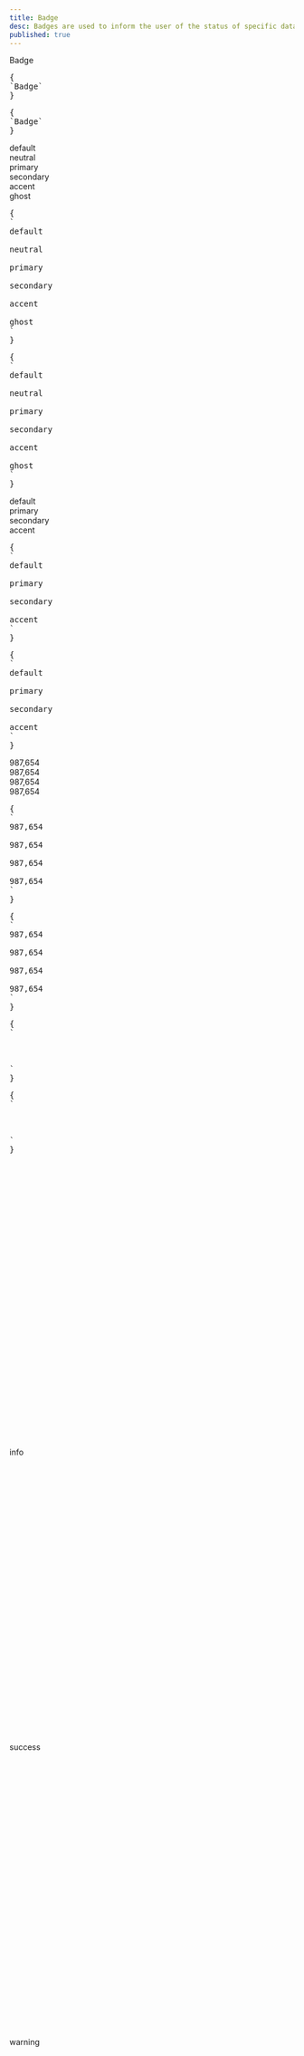 ```yaml
---
title: Badge
desc: Badges are used to inform the user of the status of specific data.
published: true
---
```


<script>
  import Component from "@components/Component.svelte"
  import ClassTable from "@components/ClassTable.svelte"
  import { prefix } from '$lib/stores';
  import { replace } from '$lib/actions';
</script>

<ClassTable
data="{[
  { type:'component', class: 'badge', desc: 'Container element' },
  { type:'modifier', class: 'badge-neutral', desc: 'badge with `neutral` color' },
  { type:'modifier', class: 'badge-primary', desc: 'badge with `primary` color' },
  { type:'modifier', class: 'badge-secondary', desc: 'badge with `secondary` color' },
  { type:'modifier', class: 'badge-accent', desc: 'badge with `accent` color' },
  { type:'modifier', class: 'badge-ghost', desc: 'badge with `ghost` color' },
  { type:'modifier', class: 'badge-info', desc: 'badge with `info` color' },
  { type:'modifier', class: 'badge-success', desc: 'badge with `success` color' },
  { type:'modifier', class: 'badge-warning', desc: 'badge with `warning` color' },
  { type:'modifier', class: 'badge-error', desc: 'badge with `error` color' },
  { type:'modifier', class: 'badge-outline', desc: 'transparent badge with [colorful] border' },
  { type:'responsive', class: 'badge-lg', desc: 'badge with large size' },
  { type:'responsive', class: 'badge-md', desc: 'badge with medium size (default)' },
  { type:'responsive', class: 'badge-sm', desc: 'badge with small size' },
  { type:'responsive', class: 'badge-xs', desc: 'badge with extra small size' },
]}"
/>

<Component title="Badge">
<span class="badge">Badge</span>
<pre slot="html" use:replace={{ to: $prefix }}>{
`<span class="$$badge">Badge</span>`
}</pre>
<pre slot="react" use:replace={{ to: $prefix }}>{
`<span className="$$badge">Badge</span>`
}</pre>
</Component>

<Component title="Badge with brand colors">
<div class="badge">default</div>
<div class="badge badge-neutral">neutral</div>
<div class="badge badge-primary">primary</div>
<div class="badge badge-secondary">secondary</div>
<div class="badge badge-accent">accent</div>
<div class="badge badge-ghost">ghost</div>
<pre slot="html" use:replace={{ to: $prefix }}>{
`<div class="$$badge">default</div>
<div class="$$badge $$badge-neutral">neutral</div>
<div class="$$badge $$badge-primary">primary</div>
<div class="$$badge $$badge-secondary">secondary</div>
<div class="$$badge $$badge-accent">accent</div>
<div class="$$badge $$badge-ghost">ghost</div>`
}</pre>
<pre slot="react" use:replace={{ to: $prefix }}>{
`<div className="$$badge">default</div>
<div className="$$badge $$badge-neutral">neutral</div>
<div className="$$badge $$badge-primary">primary</div>
<div className="$$badge $$badge-secondary">secondary</div>
<div className="$$badge $$badge-accent">accent</div>
<div className="$$badge $$badge-ghost">ghost</div>`
}</pre>
</Component>

<Component title="Outline badge">
<div class="badge badge-outline">default</div>
<div class="badge badge-primary badge-outline">primary</div>
<div class="badge badge-secondary badge-outline">secondary</div>
<div class="badge badge-accent badge-outline">accent</div>
<pre slot="html" use:replace={{ to: $prefix }}>{
`<div class="$$badge $$badge-outline">default</div>
<div class="$$badge $$badge-primary $$badge-outline">primary</div>
<div class="$$badge $$badge-secondary $$badge-outline">secondary</div>
<div class="$$badge $$badge-accent $$badge-outline">accent</div>`
}</pre>
<pre slot="react" use:replace={{ to: $prefix }}>{
`<div className="$$badge $$badge-outline">default</div>
<div className="$$badge $$badge-primary $$badge-outline">primary</div>
<div className="$$badge $$badge-secondary $$badge-outline">secondary</div>
<div className="$$badge $$badge-accent $$badge-outline">accent</div>`
}</pre>
</Component>

<Component title="Badge sizes">
<div class="badge badge-lg">987,654</div>
<div class="badge badge-md">987,654</div>
<div class="badge badge-sm">987,654</div>
<div class="badge badge-xs">987,654</div>
<pre slot="html" use:replace={{ to: $prefix }}>{
`<div class="$$badge $$badge-lg">987,654</div>
<div class="$$badge $$badge-md">987,654</div>
<div class="$$badge $$badge-sm">987,654</div>
<div class="$$badge $$badge-xs">987,654</div>`
}</pre>
<pre slot="react" use:replace={{ to: $prefix }}>{
`<div className="$$badge $$badge-lg">987,654</div>
<div className="$$badge $$badge-md">987,654</div>
<div className="$$badge $$badge-sm">987,654</div>
<div className="$$badge $$badge-xs">987,654</div>`
}</pre>
</Component>

<Component title="Empty badge">
<div class="badge badge-primary badge-lg"></div>
<div class="badge badge-primary badge-md"></div>
<div class="badge badge-primary badge-sm"></div>
<div class="badge badge-primary badge-xs"></div>
<pre slot="html" use:replace={{ to: $prefix }}>{
`<div class="$$badge $$badge-primary $$badge-lg"></div>
<div class="$$badge $$badge-primary $$badge-md"></div>
<div class="$$badge $$badge-primary $$badge-sm"></div>
<div class="$$badge $$badge-primary $$badge-xs"></div>`
}</pre>
<pre slot="react" use:replace={{ to: $prefix }}>{
`<div className="$$badge $$badge-primary $$badge-lg"></div>
<div className="$$badge $$badge-primary $$badge-md"></div>
<div className="$$badge $$badge-primary $$badge-sm"></div>
<div className="$$badge $$badge-primary $$badge-xs"></div>`
}</pre>
</Component>

<Component title="Badge with state colors">
<div class="badge badge-info gap-2">
  <svg xmlns="http://www.w3.org/2000/svg" fill="none" viewBox="0 0 24 24" class="inline-block w-4 h-4 stroke-current"><path stroke-linecap="round" stroke-linejoin="round" stroke-width="2" d="M6 18L18 6M6 6l12 12"></path></svg>
  info
</div>
<div class="badge badge-success gap-2">
  <svg xmlns="http://www.w3.org/2000/svg" fill="none" viewBox="0 0 24 24" class="inline-block w-4 h-4 stroke-current"><path stroke-linecap="round" stroke-linejoin="round" stroke-width="2" d="M6 18L18 6M6 6l12 12"></path></svg>
  success
</div>
<div class="badge badge-warning gap-2">
  <svg xmlns="http://www.w3.org/2000/svg" fill="none" viewBox="0 0 24 24" class="inline-block w-4 h-4 stroke-current"><path stroke-linecap="round" stroke-linejoin="round" stroke-width="2" d="M6 18L18 6M6 6l12 12"></path></svg>
  warning
</div>
<div class="badge badge-error gap-2">
  <svg xmlns="http://www.w3.org/2000/svg" fill="none" viewBox="0 0 24 24" class="inline-block w-4 h-4 stroke-current"><path stroke-linecap="round" stroke-linejoin="round" stroke-width="2" d="M6 18L18 6M6 6l12 12"></path></svg>
  error
</div>
<pre slot="html" use:replace={{ to: $prefix }}>{
`<div class="$$badge $$badge-info gap-2">
  <svg xmlns="http://www.w3.org/2000/svg" fill="none" viewBox="0 0 24 24" class="inline-block w-4 h-4 stroke-current"><path stroke-linecap="round" stroke-linejoin="round" stroke-width="2" d="M6 18L18 6M6 6l12 12"></path></svg>
  info
</div>
<div class="$$badge $$badge-success gap-2">
  <svg xmlns="http://www.w3.org/2000/svg" fill="none" viewBox="0 0 24 24" class="inline-block w-4 h-4 stroke-current"><path stroke-linecap="round" stroke-linejoin="round" stroke-width="2" d="M6 18L18 6M6 6l12 12"></path></svg>
  success
</div>
<div class="$$badge $$badge-warning gap-2">
  <svg xmlns="http://www.w3.org/2000/svg" fill="none" viewBox="0 0 24 24" class="inline-block w-4 h-4 stroke-current"><path stroke-linecap="round" stroke-linejoin="round" stroke-width="2" d="M6 18L18 6M6 6l12 12"></path></svg>
  warning
</div>
<div class="$$badge $$badge-error gap-2">
  <svg xmlns="http://www.w3.org/2000/svg" fill="none" viewBox="0 0 24 24" class="inline-block w-4 h-4 stroke-current"><path stroke-linecap="round" stroke-linejoin="round" stroke-width="2" d="M6 18L18 6M6 6l12 12"></path></svg>
  error
</div>`
}</pre>
<pre slot="react" use:replace={{ to: $prefix }}>{
`<div className="$$badge $$badge-info gap-2">
  <svg xmlns="http://www.w3.org/2000/svg" fill="none" viewBox="0 0 24 24" className="inline-block w-4 h-4 stroke-current"><path strokeLinecap="round" strokeLinejoin="round" strokeWidth="2" d="M6 18L18 6M6 6l12 12"></path></svg>
  info
</div>
<div className="$$badge $$badge-success gap-2">
  <svg xmlns="http://www.w3.org/2000/svg" fill="none" viewBox="0 0 24 24" className="inline-block w-4 h-4 stroke-current"><path strokeLinecap="round" strokeLinejoin="round" strokeWidth="2" d="M6 18L18 6M6 6l12 12"></path></svg>
  success
</div>
<div className="$$badge $$badge-warning gap-2">
  <svg xmlns="http://www.w3.org/2000/svg" fill="none" viewBox="0 0 24 24" className="inline-block w-4 h-4 stroke-current"><path strokeLinecap="round" strokeLinejoin="round" strokeWidth="2" d="M6 18L18 6M6 6l12 12"></path></svg>
  warning
</div>
<div className="$$badge $$badge-error gap-2">
  <svg xmlns="http://www.w3.org/2000/svg" fill="none" viewBox="0 0 24 24" className="inline-block w-4 h-4 stroke-current"><path strokeLinecap="round" strokeLinejoin="round" strokeWidth="2" d="M6 18L18 6M6 6l12 12"></path></svg>
  error
</div>`
}</pre>
</Component>

<Component title="Badge in a text" classes="flex-col">
<h2 class="text-xl">
  Heading
  <span class="badge badge-lg">NEW</span>
</h2>
<h3 class="text-lg">
  Heading
  <span class="badge badge-md">NEW</span>
</h3>
<h4 class="text-base">
  Heading
  <span class="badge badge-sm">NEW</span>
</h4>
<h5 class="text-sm">
  Heading
  <span class="badge badge-xs">NEW</span>
</h5>
<pre slot="html" use:replace={{ to: $prefix }}>{
`<h2 class="text-xl">
  Heading
  <span class="badge badge-lg">NEW</span>
</h2>
<h3 class="text-lg">
  Heading
  <span class="badge badge-md">NEW</span>
</h3>
<h4 class="text-base">
  Heading
  <span class="badge badge-sm">NEW</span>
</h4>
<h5 class="text-sm">
  Heading
  <span class="badge badge-xs">NEW</span>
</h5>`
}</pre>
<pre slot="react" use:replace={{ to: $prefix }}>{
`<h2 className="text-xl">
  Heading
  <span className="badge badge-lg">NEW</span>
</h2>
<h3 className="text-lg">
  Heading
  <span className="badge badge-md">NEW</span>
</h3>
<h4 className="text-base">
  Heading
  <span className="badge badge-sm">NEW</span>
</h4>
<h5 className="text-sm">
  Heading
  <span className="badge badge-xs">NEW</span>
</h5>`
}</pre>
</Component>

<Component title="Badge in a button">
<button class="btn gap-2">
  Inbox
  <div class="badge">+99</div>
</button>
<button class="btn gap-2">
  Inbox
  <div class="badge badge-secondary">+99</div>
</button>
<pre slot="html" use:replace={{ to: $prefix }}>{
`<button class="$$btn gap-2">
  Inbox
  <div class="$$badge">+99</div>
</button>
<button class="$$btn gap-2">
  Inbox
  <div class="$$badge $$badge-secondary">+99</div>
</button>`
}</pre>
<pre slot="react" use:replace={{ to: $prefix }}>{
`<button className="$$btn gap-2">
  Inbox
  <div className="$$badge">+99</div>
</button>
<button className="$$btn gap-2">
  Inbox
  <div className="$$badge $$badge-secondary">+99</div>
</button>`
}</pre>
</Component>
